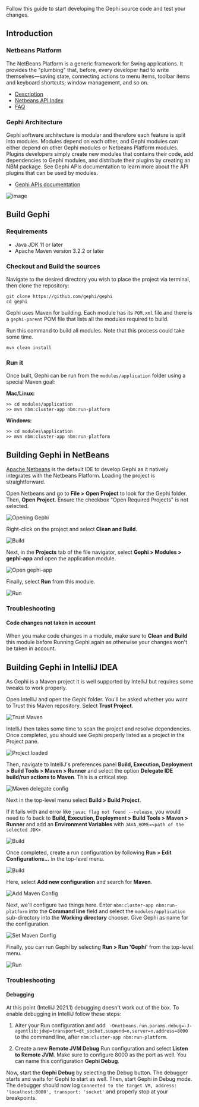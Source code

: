 Follow this guide to start developing the Gephi source code and test your changes.

## Introduction

### Netbeans Platform

The NetBeans Platform is a generic framework for Swing applications. It provides the "plumbing" that, before, every developer had to write themselves—saving state, connecting actions to menu items, toolbar items and keyboard shortcuts; window management, and so on.
* [Description](https://netbeans.apache.org/kb/docs/platform/)
* [Netbeans API Index](https://bits.netbeans.org/dev/javadoc/)
* [FAQ](https://netbeans.apache.org/wiki/DevFaqIndex.asciidoc)

### Gephi Architecture

Gephi software architecture is modular and therefore each feature is split into modules. Modules depend on each other, and Gephi modules can either depend on other Gephi modules or Netbeans Platform modules. Plugins developers simply create new modules that contains their code, add dependencies to Gephi modules, and distribute their plugins by creating an NBM package. See Gephi APIs documentation to learn more about the API plugins that can be used by modules.

* [Gephi APIs documentation](http://gephi.org/docs/api)

![image](https://cloud.githubusercontent.com/assets/177962/5606309/e7360250-9429-11e4-9085-d948267a3f7d.png)

## Build Gephi

### Requirements

* Java JDK 11 or later
* Apache Maven version 3.2.2 or later

### Checkout and Build the sources

Navigate to the desired directory you wish to place the project via terminal, then clone the repository:

```
git clone https://github.com/gephi/gephi
cd gephi 
```

Gephi uses Maven for building. Each module has its `POM.xml` file and there is a `gephi-parent` POM file that lists all the modules required to build. 

Run this command to build all modules. Note that this process could take some time.

```
mvn clean install
```

### Run it

Once built, Gephi can be run from the `modules/application` folder using a special Maven goal:

**Mac/Linux:**  

```
>> cd modules/application
>> mvn nbm:cluster-app nbm:run-platform
``` 

**Windows:**  

```
>> cd modules\application
>> mvn nbm:cluster-app nbm:run-platform
``` 

## Building Gephi in NetBeans

[Apache Netbeans](https://netbeans.apache.org/) is the default IDE to develop Gephi as it natively integrates with the Netbeans Platform. Loading the project is straightforward.

Open Netbeans and go to **File > Open Project** to look for the Gephi folder. Then, **Open Project**. Ensure the checkbox "Open Required Projects" is not selected.

![Opening Gephi](https://github.com/gephi/gephi/raw/gh-pages/wiki/build/open.png)

Right-click on the project and select **Clean and Build**. 

![Build](https://github.com/gephi/gephi/raw/gh-pages/wiki/build/clean_and_build.png)

Next, in the **Projects** tab of the file navigator, select **Gephi > Modules > gephi-app** and open the application module.

![Open gephi-app](https://github.com/gephi/gephi/raw/gh-pages/wiki/build/open_app.png)

Finally, select **Run** from this module.

![Run](https://github.com/gephi/gephi/raw/gh-pages/wiki/build/run.png)

### Troubleshooting

#### Code changes not taken in account

When you make code changes in a module, make sure to **Clean and Build** this module before Running Gephi again as otherwise your changes won't be taken in account.

## Building Gephi in IntelliJ IDEA

As Gephi is a Maven project it is well supported by IntelliJ but requires some tweaks to work properly.

Open IntelliJ and open the Gephi folder. You'll be asked whether you want to Trust this Maven repository. Select **Trust Project**.

![Trust Maven](https://github.com/gephi/gephi/raw/gh-pages/wiki/build/intellij-trust-maven.png)

IntelliJ then takes some time to scan the project and resolve dependencies. Once completed, you should see Gephi properly listed as a project in the Project pane.

![Project loaded](https://github.com/gephi/gephi/raw/gh-pages/wiki/build/intellij-project.png)

Then, navigate to IntelliJ's preferences panel **Build, Execution, Deployment > Build Tools > Maven > Runner** and select the option **Delegate IDE build/run actions to Maven**. This is a critical step.

![Maven delegate config](https://github.com/gephi/gephi/raw/gh-pages/wiki/build/intellij-maven-delegate.png)

Next in the top-level menu select **Build > Build Project**.

If it fails with and error like `javac flag not found --release`, you would need to fo back to  **Build, Execution, Deployment > Build Tools > Maven > Runner** and add an **Environment Variables** with `JAVA_HOME=<path of the selected JDK>`

![Build](https://github.com/gephi/gephi/raw/gh-pages/wiki/build/intellij-build.png)

Once completed, create a run configuration by following **Run > Edit Configurations...** in the top-level menu.

![Build](https://github.com/gephi/gephi/raw/gh-pages/wiki/build/intellij-config.png)

Here, select **Add new configuration** and search for **Maven**.

![Add Maven Config](https://github.com/gephi/gephi/raw/gh-pages/wiki/build/intellij-config-add.png)

Next, we'll configure two things here. Enter `nbm:cluster-app nbm:run-platform` into the **Command line** field and select the `modules/application` sub-directory into the **Working directory** chooser. Give Gephi as name for the configuration.

![Set Maven Config](https://github.com/gephi/gephi/raw/gh-pages/wiki/build/intellij-set-config.png)

Finally, you can run Gephi by selecting **Run > Run 'Gephi'** from the top-level menu.

![Run](https://github.com/gephi/gephi/raw/gh-pages/wiki/build/intellij-run.png)

### Troubleshooting

#### Debugging

At this point (IntelliJ 2021.1) debugging doesn't work out of the box. To enable debugging in IntelliJ follow these steps:

1. Alter your Run configuration and add ` -Dnetbeans.run.params.debug=-J-agentlib:jdwp=transport=dt_socket,suspend=n,server=n,address=8000` to the command line, after `nbm:cluster-app nbm:run-platform`.

2. Create a new **Remote JVM Debug** Run configuration and select **Listen to Remote JVM**. Make sure to configure 8000 as the port as well. You can name this configuration **Gephi Debug**. 

Now, start the **Gephi Debug** by selecting the Debug button. The debugger starts and waits for Gephi to start as well. Then, start Gephi in Debug mode. The debugger should now log `Connected to the target VM, address: 'localhost:8000', transport: 'socket'` and properly stop at your breakpoints.